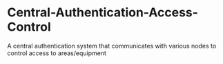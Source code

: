 Central-Authentication-Access-Control
=====================================

A central authentication system that communicates with various nodes to control access to areas/equipment
